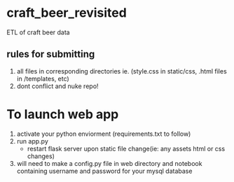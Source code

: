 # craft_beer_revisited
ETL of craft beer data

## rules for submitting
1. all files in corresponding directories ie. (style.css in static/css, .html files in /templates, etc)
2. dont conflict and nuke repo!

# To launch web app
1. activate your python enviorment (requirements.txt to follow)
2. run app.py 
    * restart flask server upon static file change(ie: any assets html or css changes)
3. will need to make a config.py file in web directory and notebook containing username and password for your mysql database
